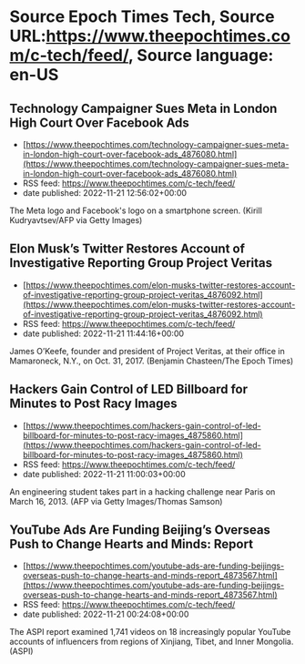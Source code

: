# Source Epoch Times Tech, Source URL:https://www.theepochtimes.com/c-tech/feed/, Source language: en-US

## Technology Campaigner Sues Meta in London High Court Over Facebook Ads
 - [https://www.theepochtimes.com/technology-campaigner-sues-meta-in-london-high-court-over-facebook-ads_4876080.html](https://www.theepochtimes.com/technology-campaigner-sues-meta-in-london-high-court-over-facebook-ads_4876080.html)
 - RSS feed: https://www.theepochtimes.com/c-tech/feed/
 - date published: 2022-11-21 12:56:02+00:00

The Meta logo and Facebook's logo on a smartphone screen. (Kirill Kudryavtsev/AFP via Getty Images)

## Elon Musk’s Twitter Restores Account of Investigative Reporting Group Project Veritas
 - [https://www.theepochtimes.com/elon-musks-twitter-restores-account-of-investigative-reporting-group-project-veritas_4876092.html](https://www.theepochtimes.com/elon-musks-twitter-restores-account-of-investigative-reporting-group-project-veritas_4876092.html)
 - RSS feed: https://www.theepochtimes.com/c-tech/feed/
 - date published: 2022-11-21 11:44:16+00:00

James O’Keefe, founder and president of Project Veritas, at their office in Mamaroneck, N.Y., on Oct. 31, 2017. (Benjamin Chasteen/The Epoch Times)

## Hackers Gain Control of LED Billboard for Minutes to Post Racy Images
 - [https://www.theepochtimes.com/hackers-gain-control-of-led-billboard-for-minutes-to-post-racy-images_4875860.html](https://www.theepochtimes.com/hackers-gain-control-of-led-billboard-for-minutes-to-post-racy-images_4875860.html)
 - RSS feed: https://www.theepochtimes.com/c-tech/feed/
 - date published: 2022-11-21 11:00:03+00:00

An engineering student takes part in a hacking challenge near Paris on March 16, 2013. (AFP via Getty Images/Thomas Samson)

## YouTube Ads Are Funding Beijing’s Overseas Push to Change Hearts and Minds: Report
 - [https://www.theepochtimes.com/youtube-ads-are-funding-beijings-overseas-push-to-change-hearts-and-minds-report_4873567.html](https://www.theepochtimes.com/youtube-ads-are-funding-beijings-overseas-push-to-change-hearts-and-minds-report_4873567.html)
 - RSS feed: https://www.theepochtimes.com/c-tech/feed/
 - date published: 2022-11-21 00:24:08+00:00

The ASPI report examined 1,741 videos on 18 increasingly popular YouTube accounts of influencers from regions of Xinjiang, Tibet, and Inner Mongolia. (ASPI)
